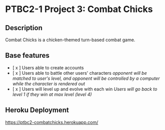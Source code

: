 # PTBC2-1 Project 3: Combat Chicks

## Description

Combat Chicks is a chicken-themed turn-based combat game.

## Base features

- [ x ] Users able to create accounts
- [ x ] Users able to battle other users' characters
  _opponent will be matched to user's level, and opponent will be controlled by a computer while the character is rendered out_
- [ x ] Users will level up and evolve with each win
  _Users will go back to level 1 if they win at max level (level 4)_

## Heroku Deployment
https://ptbc2-combatchicks.herokuapp.com/
